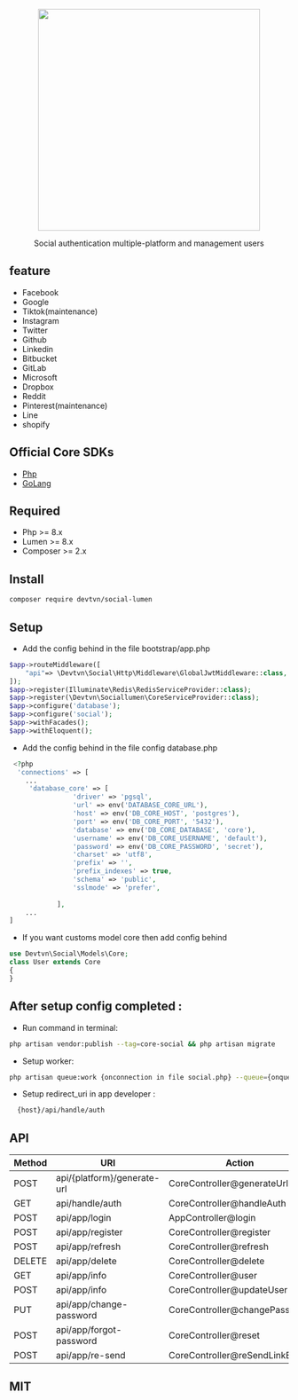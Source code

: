 <p align="center"><a href="#" target="_blank"><img src="https://i.postimg.cc/tTssS34W/package-core.png" width="400"></a></p>
<p style="align-items: center; margin:5px auto;display: flex;justify-content: center">Social authentication multiple-platform and management users</p>

## feature
- Facebook
- Google
- Tiktok(maintenance)
- Instagram
- Twitter
- Github
- Linkedin
- Bitbucket
- GitLab
- Microsoft
- Dropbox
- Reddit
- Pinterest(maintenance)
- Line
- shopify
## Official Core SDKs
<div>
<ul>
    <li><a href="https://github.com/tranvannghia021/core">Php</a></li>
    <li><a href="https://github.com/tranvannghia021/gocore">GoLang</a></li>
</ul>
</div>


## Required
- Php >= 8.x
- Lumen >= 8.x 
- Composer >= 2.x
## Install
```bash
composer require devtvn/social-lumen
```
## Setup
-    Add the config behind in the file bootstrap/app.php

```php
$app->routeMiddleware([
    "api"=> \Devtvn\Social\Http\Middleware\GlobalJwtMiddleware::class,
]);
$app->register(Illuminate\Redis\RedisServiceProvider::class);
$app->register(\Devtvn\Sociallumen\CoreServiceProvider::class);
$app->configure('database');
$app->configure('social');
$app->withFacades();
$app->withEloquent();

```


 - Add the config behind in the file config database.php

```php
 <?php
  'connections' => [
    ...
     'database_core' => [
                'driver' => 'pgsql',
                'url' => env('DATABASE_CORE_URL'),
                'host' => env('DB_CORE_HOST', 'postgres'),
                'port' => env('DB_CORE_PORT', '5432'),
                'database' => env('DB_CORE_DATABASE', 'core'),
                'username' => env('DB_CORE_USERNAME', 'default'),
                'password' => env('DB_CORE_PASSWORD', 'secret'),
                'charset' => 'utf8',
                'prefix' => '',
                'prefix_indexes' => true,
                'schema' => 'public',
                'sslmode' => 'prefer',
    
            ],
    ...
]
```
- If you want customs model core then add config behind
```php
use Devtvn\Social\Models\Core;
class User extends Core
{  
}

```
## After setup config completed :
- Run command in terminal:
```bash
php artisan vendor:publish --tag=core-social && php artisan migrate
```
- Setup worker:
```bash
php artisan queue:work {onconnection in file social.php} --queue={onqueue in file social.php} --sleep=3 --tries=3 --timeout=9000
```
- Setup redirect_uri in app developer :
```bash
  {host}/api/handle/auth 
```
## API

| Method | URI                         | Action                             | Middleware                       |
|--------|-----------------------------|------------------------------------|----------------------------------|
| POST   | api/{platform}/generate-url | CoreController@generateUrl         | global                           |
| GET    | api/handle/auth             | CoreController@handleAuth          | social.auth,core.shopify,global  |
| POST   | api/app/login               | AppController@login                | global                           |
| POST   | api/app/register            | CoreController@register            | global                           |
| POST   | api/app/refresh             | CoreController@refresh             | refresh                          |
| DELETE | api/app/delete              | CoreController@delete              | core ,global                     |
| GET    | api/app/info                | CoreController@user                | core ,global                     |
| POST   | api/app/info                | CoreController@updateUser          | core  ,global                    |
| PUT    | api/app/change-password     | CoreController@changePassword      | core ,global                     |
| POST   | api/app/forgot-password     | CoreController@reset               | global                           |
| POST   | api/app/re-send             | CoreController@reSendLinkEmail     | global                           |


## MIT

